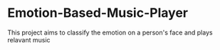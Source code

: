 # Emotion-Based-Music-Player
This project aims to classify the emotion on a person's face and plays relavant music
